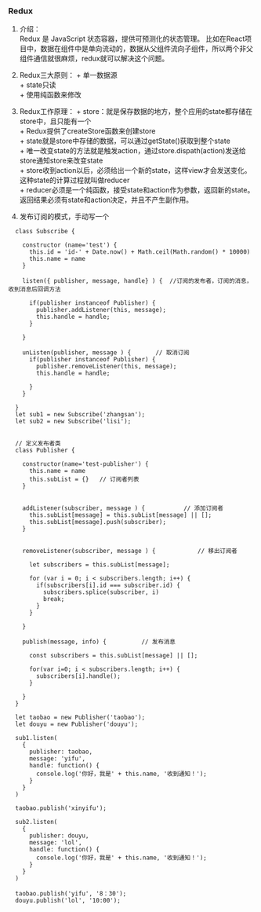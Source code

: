 ### Redux
  1. 介绍：  
    Redux 是 JavaScript 状态容器，提供可预测化的状态管理。 比如在React项目中，数据在组件中是单向流动的，数据从父组件流向子组件，所以两个非父组件通信就很麻烦，redux就可以解决这个问题。   
  2. Redux三大原则： 
    + 单一数据源  
    + state只读  
    + 使用纯函数来修改   
  3. Redux工作原理：
    + store：就是保存数据的地方，整个应用的state都存储在store中，且只能有一个  
    + Redux提供了createStore函数来创建store  
    + state就是store中存储的数据，可以通过getState()获取到整个state  
    + 唯一改变state的方法就是触发action，通过store.dispath(action)发送给store通知store来改变state   
    + store收到action以后，必须给出一个新的state，这样view才会发送变化。这种state的计算过程就叫做reducer  
    + reducer必须是一个纯函数，接受state和action作为参数，返回新的state。返回结果必须有state和action决定，并且不产生副作用。  
    
  4. 发布订阅的模式，手动写一个   
  ```
  	class Subscribe {

      constructor (name='test') {
        this.id = 'id-' + Date.now() + Math.ceil(Math.random() * 10000) 
        this.name = name
      }

      listen({ publisher, message, handle} ) {	//订阅的发布者，订阅的消息，收到消息后回调方法

        if(publisher instanceof Publisher) {
          publisher.addListener(this, message);
          this.handle = handle;
        }

      }	

      unListen(publisher, message ) {		// 取消订阅
        if(publisher instanceof Publisher) {
          publisher.removeListener(this, message);
          this.handle = handle;

        }
      }

    }
    let sub1 = new Subscribe('zhangsan');
    let sub2 = new Subscribe('lisi');


    // 定义发布者类
    class Publisher {

      constructor(name='test-publisher') {
        this.name = name
        this.subList = {}	// 订阅者列表
      }


      addListener(subscriber, message ) {			// 添加订阅者	
        this.subList[message] = this.subList[message] || [];
        this.subList[message].push(subscriber);
      }


      removeListener(subscriber, message ) {			// 移出订阅者	

        let subscribers = this.subList[message];

        for (var i = 0; i < subscribers.length; i++) {
          if(subscribers[i].id === subscriber.id) {
            subscribers.splice(subscriber, i)
            break;
          }
        }

      }

      publish(message, info) {			// 发布消息

        const subscribers = this.subList[message] || [];

        for(var i=0; i < subscribers.length; i++) {
          subscribers[i].handle();
        }

      }
    }

    let taobao = new Publisher('taobao');
    let douyu = new Publisher('douyu');

    sub1.listen(
      {
        publisher: taobao,
        message: 'yifu',
        handle: function() {
          console.log('你好，我是' + this.name, '收到通知！');
        }
      }
    )

    taobao.publish('xinyifu');

    sub2.listen(
      {
        publisher: douyu,
        message: 'lol',
        handle: function() {
          console.log('你好，我是' + this.name, '收到通知！');
        }
      }
    )

    taobao.publish('yifu', '8：30');
    douyu.publish('lol', '10:00');
  ```
  
  
